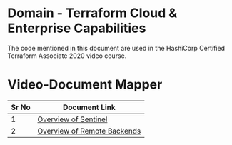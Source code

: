 # Domain  - Terraform Cloud & Enterprise Capabilities

The code mentioned in this document are used in the HashiCorp Certified Terraform Associate 2020 video course.


# Video-Document Mapper

| Sr No | Document Link |
| ------ | ------ |
| 1 | [Overview of Sentinel][PlDa] |
| 2 | [Overview of Remote Backends][PlDb] |





   [PlDa]: <https://github.com/zealvora/terraform-beginner-to-advanced-resource/blob/master/Section%207%20-%20Terraform%20Cloud%20%26%20Enterprise%20Capabilities/sentinel-policy.tf>
   [PlDb]: <https://github.com/zealvora/terraform-beginner-to-advanced-resource/blob/master/Section%207%20-%20Terraform%20Cloud%20%26%20Enterprise%20Capabilities/remote-backend.md>

